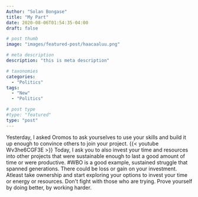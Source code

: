 ```yaml
---
Author: "Solan Bongase"
title: "My Part"
date: 2020-08-06T01:54:35-04:00
draft: false

# post thumb
image: "images/featured-post/haacaaluu.png"

# meta description
description: "this is meta description"

# taxonomies
categories: 
  - "Politics"
tags:
  - "New"
  - "Politics"

# post type
#type: "featured"
type: "post"
---
```


Yesterday, I asked Oromos to ask yourselves to use your skills and build it up enough to convince others to join your project.
{{< youtube Wv3he6CGF3E >}}
Today, I ask you to also invest your time and resources into other projects that were sustainable enough to last a good amount of time or were productive. #WBO is a good example, sustained struggle that spanned generations. There could be loss or gain on your investment. Atleast take ownership and start exploring your options to invest your time or energy or resources.
Don't fight with those who are trying. Prove yourself by doing better, by working harder.
